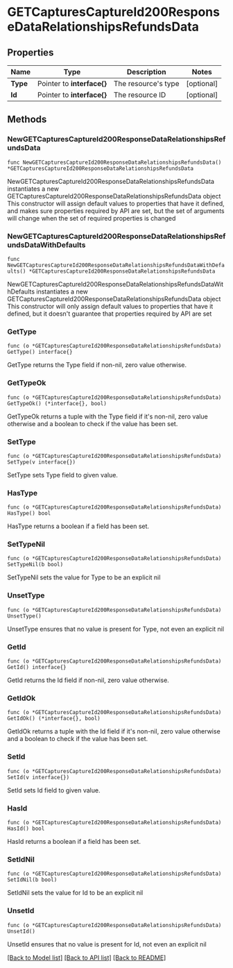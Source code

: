 # GETCapturesCaptureId200ResponseDataRelationshipsRefundsData

## Properties

Name | Type | Description | Notes
------------ | ------------- | ------------- | -------------
**Type** | Pointer to **interface{}** | The resource&#39;s type | [optional] 
**Id** | Pointer to **interface{}** | The resource ID | [optional] 

## Methods

### NewGETCapturesCaptureId200ResponseDataRelationshipsRefundsData

`func NewGETCapturesCaptureId200ResponseDataRelationshipsRefundsData() *GETCapturesCaptureId200ResponseDataRelationshipsRefundsData`

NewGETCapturesCaptureId200ResponseDataRelationshipsRefundsData instantiates a new GETCapturesCaptureId200ResponseDataRelationshipsRefundsData object
This constructor will assign default values to properties that have it defined,
and makes sure properties required by API are set, but the set of arguments
will change when the set of required properties is changed

### NewGETCapturesCaptureId200ResponseDataRelationshipsRefundsDataWithDefaults

`func NewGETCapturesCaptureId200ResponseDataRelationshipsRefundsDataWithDefaults() *GETCapturesCaptureId200ResponseDataRelationshipsRefundsData`

NewGETCapturesCaptureId200ResponseDataRelationshipsRefundsDataWithDefaults instantiates a new GETCapturesCaptureId200ResponseDataRelationshipsRefundsData object
This constructor will only assign default values to properties that have it defined,
but it doesn't guarantee that properties required by API are set

### GetType

`func (o *GETCapturesCaptureId200ResponseDataRelationshipsRefundsData) GetType() interface{}`

GetType returns the Type field if non-nil, zero value otherwise.

### GetTypeOk

`func (o *GETCapturesCaptureId200ResponseDataRelationshipsRefundsData) GetTypeOk() (*interface{}, bool)`

GetTypeOk returns a tuple with the Type field if it's non-nil, zero value otherwise
and a boolean to check if the value has been set.

### SetType

`func (o *GETCapturesCaptureId200ResponseDataRelationshipsRefundsData) SetType(v interface{})`

SetType sets Type field to given value.

### HasType

`func (o *GETCapturesCaptureId200ResponseDataRelationshipsRefundsData) HasType() bool`

HasType returns a boolean if a field has been set.

### SetTypeNil

`func (o *GETCapturesCaptureId200ResponseDataRelationshipsRefundsData) SetTypeNil(b bool)`

 SetTypeNil sets the value for Type to be an explicit nil

### UnsetType
`func (o *GETCapturesCaptureId200ResponseDataRelationshipsRefundsData) UnsetType()`

UnsetType ensures that no value is present for Type, not even an explicit nil
### GetId

`func (o *GETCapturesCaptureId200ResponseDataRelationshipsRefundsData) GetId() interface{}`

GetId returns the Id field if non-nil, zero value otherwise.

### GetIdOk

`func (o *GETCapturesCaptureId200ResponseDataRelationshipsRefundsData) GetIdOk() (*interface{}, bool)`

GetIdOk returns a tuple with the Id field if it's non-nil, zero value otherwise
and a boolean to check if the value has been set.

### SetId

`func (o *GETCapturesCaptureId200ResponseDataRelationshipsRefundsData) SetId(v interface{})`

SetId sets Id field to given value.

### HasId

`func (o *GETCapturesCaptureId200ResponseDataRelationshipsRefundsData) HasId() bool`

HasId returns a boolean if a field has been set.

### SetIdNil

`func (o *GETCapturesCaptureId200ResponseDataRelationshipsRefundsData) SetIdNil(b bool)`

 SetIdNil sets the value for Id to be an explicit nil

### UnsetId
`func (o *GETCapturesCaptureId200ResponseDataRelationshipsRefundsData) UnsetId()`

UnsetId ensures that no value is present for Id, not even an explicit nil

[[Back to Model list]](../README.md#documentation-for-models) [[Back to API list]](../README.md#documentation-for-api-endpoints) [[Back to README]](../README.md)


